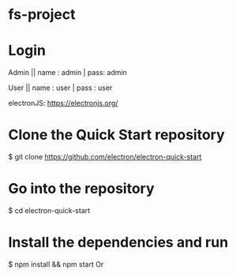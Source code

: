 
# fs-project

# Login
Admin || name : admin |  pass: admin

User || name : user | pass : user


electronJS: https://electronjs.org/


# Clone the Quick Start repository
$ git clone https://github.com/electron/electron-quick-start

# Go into the repository
$ cd electron-quick-start

# Install the dependencies and run
$ npm install && npm start
Or 
